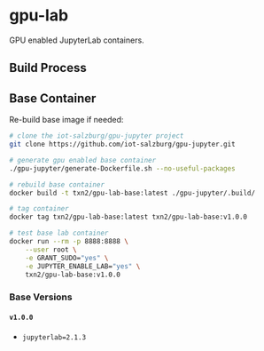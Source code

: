 # gpu-lab

GPU enabled JupyterLab containers.

## Build Process

## Base Container

Re-build base image if needed:
```bash
# clone the iot-salzburg/gpu-jupyter project
git clone https://github.com/iot-salzburg/gpu-jupyter.git

# generate gpu enabled base container
./gpu-jupyter/generate-Dockerfile.sh --no-useful-packages

# rebuild base container
docker build -t txn2/gpu-lab-base:latest ./gpu-jupyter/.build/

# tag container
docker tag txn2/gpu-lab-base:latest txn2/gpu-lab-base:v1.0.0

# test base lab container
docker run --rm -p 8888:8888 \
    --user root \
    -e GRANT_SUDO="yes" \
    -e JUPYTER_ENABLE_LAB="yes" \
    txn2/gpu-lab-base:v1.0.0

```

### Base Versions

#### `v1.0.0`
  - `jupyterlab=2.1.3`